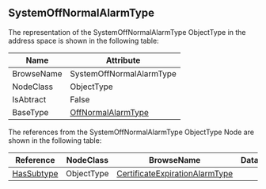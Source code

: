 <!-- objecttype -->
## SystemOffNormalAlarmType
  
The representation of the SystemOffNormalAlarmType ObjectType in the address space is shown in the following table:  

|Name|Attribute|
|---|---|
|BrowseName|SystemOffNormalAlarmType|
|NodeClass|ObjectType|
|IsAbtract|False|
|BaseType|[OffNormalAlarmType](../../../Part9/ObjectTypes/OffNormalAlarmType/readme.md)|

The references from the SystemOffNormalAlarmType ObjectType Node are shown in the following table:  

|Reference|NodeClass|BrowseName|DataType|TypeDefinition|ModellingRule|
|---|---|---|---|---|---|
|[HasSubtype](../../../Part3/ReferenceTypes/HasSubtype/readme.md)|ObjectType|[CertificateExpirationAlarmType](#CertificateExpirationAlarmType)||||



